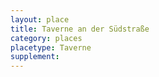 ```yaml
---
layout: place
title: Taverne an der Südstraße
category: places
placetype: Taverne
supplement: 
---
```

